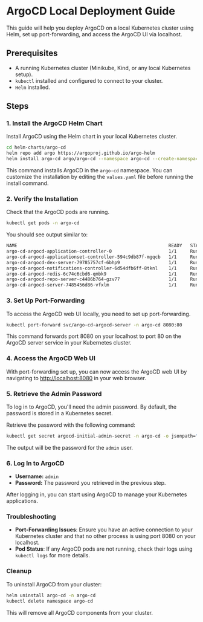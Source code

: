 # ArgoCD Local Deployment Guide

This guide will help you deploy ArgoCD on a local Kubernetes cluster using Helm, set up port-forwarding, and access the ArgoCD UI via localhost.

## Prerequisites

- A running Kubernetes cluster (Minikube, Kind, or any local Kubernetes setup).
- `kubectl` installed and configured to connect to your cluster.
- `Helm` installed.

## Steps

### 1. Install the ArgoCD Helm Chart

Install ArgoCD using the Helm chart in your local Kubernetes cluster.

```bash
cd helm-charts/argo-cd
helm repo add argo https://argoproj.github.io/argo-helm
helm install argo-cd argo/argo-cd --namespace argo-cd --create-namespace
```

This command installs ArgoCD in the `argo-cd` namespace. You can customize the installation by editing the `values.yaml` file before running the install command.

### 2. Verify the Installation

Check that the ArgoCD pods are running.

```bash
kubectl get pods -n argo-cd
```

You should see output similar to:

```bash
NAME                                                        READY   STATUS    RESTARTS   AGE
argo-cd-argocd-application-controller-0                     1/1     Running   0          1m
argo-cd-argocd-applicationset-controller-594c9db87f-mgqcb   1/1     Running   0          1m
argo-cd-argocd-dex-server-79785757cf-6bhp9                  1/1     Running   0          1m
argo-cd-argocd-notifications-controller-6d54dfb6ff-8tknl    1/1     Running   0          1m
argo-cd-argocd-redis-6c74c6cbd6-qmbk9                       1/1     Running   0          1m
argo-cd-argocd-repo-server-c4486b764-gzv77                  1/1     Running   0          1m
argo-cd-argocd-server-7485456d86-vfxlm                      1/1     Running   0          1m
```

### 3. Set Up Port-Forwarding

To access the ArgoCD web UI locally, you need to set up port-forwarding.

```bash
kubectl port-forward svc/argo-cd-argocd-server -n argo-cd 8080:80
```

This command forwards port 8080 on your localhost to port 80 on the ArgoCD server service in your Kubernetes cluster.

### 4. Access the ArgoCD Web UI

With port-forwarding set up, you can now access the ArgoCD web UI by navigating to [http://localhost:8080](http://localhost:8080) in your web browser.

### 5. Retrieve the Admin Password

To log in to ArgoCD, you'll need the admin password. By default, the password is stored in a Kubernetes secret.

Retrieve the password with the following command:

```bash
kubectl get secret argocd-initial-admin-secret -n argo-cd -o jsonpath="{.data.password}" | base64 --decode
```

The output will be the password for the `admin` user.

### 6. Log In to ArgoCD

- **Username:** `admin`
- **Password:** The password you retrieved in the previous step.

After logging in, you can start using ArgoCD to manage your Kubernetes applications.

### Troubleshooting

- **Port-Forwarding Issues**: Ensure you have an active connection to your Kubernetes cluster and that no other process is using port 8080 on your localhost.
- **Pod Status**: If any ArgoCD pods are not running, check their logs using `kubectl logs` for more details.

### Cleanup

To uninstall ArgoCD from your cluster:

```bash
helm uninstall argo-cd -n argo-cd
kubectl delete namespace argo-cd
```

This will remove all ArgoCD components from your cluster.
